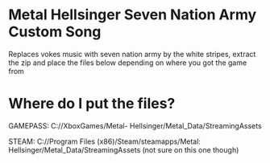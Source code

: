 # Metal Hellsinger Seven Nation Army Custom Song
Replaces vokes music with seven nation army by the white stripes, extract the zip and place the files below depending on where you got the game from

# Where do I put the files?

GAMEPASS: C://XboxGames/Metal- Hellsinger/Metal_Data/StreamingAssets

STEAM: C://Program Files (x86)/Steam/steamapps/Metal: Hellsinger/Metal_Data/StreamingAssets (not sure on this one though)
